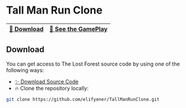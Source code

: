 # Tall Man Run Clone

| [:rocket: Download](#download) | [:movie_camera: **See the GamePlay**](https://youtu.be/gaKrVWicPvo)
| -------- | ----------- |

## Download

You can get access to The Lost Forest source code by using one of the following ways:

- [:sparkles: Download Source Code](https://github.com/elifyener/TallManRunClone/archive/master.zip)
- :fire:  Clone the repository locally:

```bash
git clone https://github.com/elifyener/TallManRunClone.git
```

